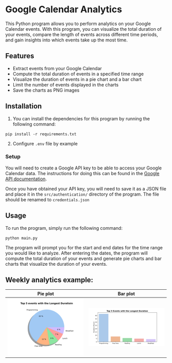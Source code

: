 # Google Calendar Analytics
This Python program allows you to perform analytics on your Google Calendar events. With this program, you can visualize the total duration of your events, compare the length of events across different time periods, and gain insights into which events take up the most time.

## Features
- Extract events from your Google Calendar
- Compute the total duration of events in a specified time range
- Visualize the duration of events in a pie chart and a bar chart
- Limit the number of events displayed in the charts
- Save the charts as PNG images

## Installation
1. You can install the dependencies for this program by running the following command:
```console
pip install -r requirements.txt
```
2. Configure `.env` file by example 
### Setup
You will need to create a Google API key to be able to access your Google Calendar data. The instructions for doing this can be found in the [Google API documentation](https://developers.google.com/calendar/api/guides/quickstart/python).

Once you have obtained your API key, you will need to save it as a JSON file and place it in the `src/authentication/` directory of the program. The file should be renamed to `credentials.json`

## Usage
To run the program, simply run the following command:
```console
python main.py
```
The program will prompt you for the start and end dates for the time range you would like to analyze. After entering the dates, the program will compute the total duration of your events and generate pie charts and bar charts that visualize the duration of your events.

## Weekly analytics example:


Pie plot           |  Bar plot
:-------------------------:|:-------------------------:
![img](examples/pie_plot.png) | ![img](examples/bar_plot.png)
